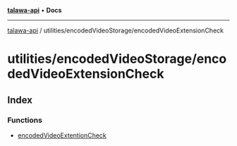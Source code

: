 [**talawa-api**](../../../README.md) • **Docs**

***

[talawa-api](../../../modules.md) / utilities/encodedVideoStorage/encodedVideoExtensionCheck

# utilities/encodedVideoStorage/encodedVideoExtensionCheck

## Index

### Functions

- [encodedVideoExtentionCheck](functions/encodedVideoExtentionCheck.md)
